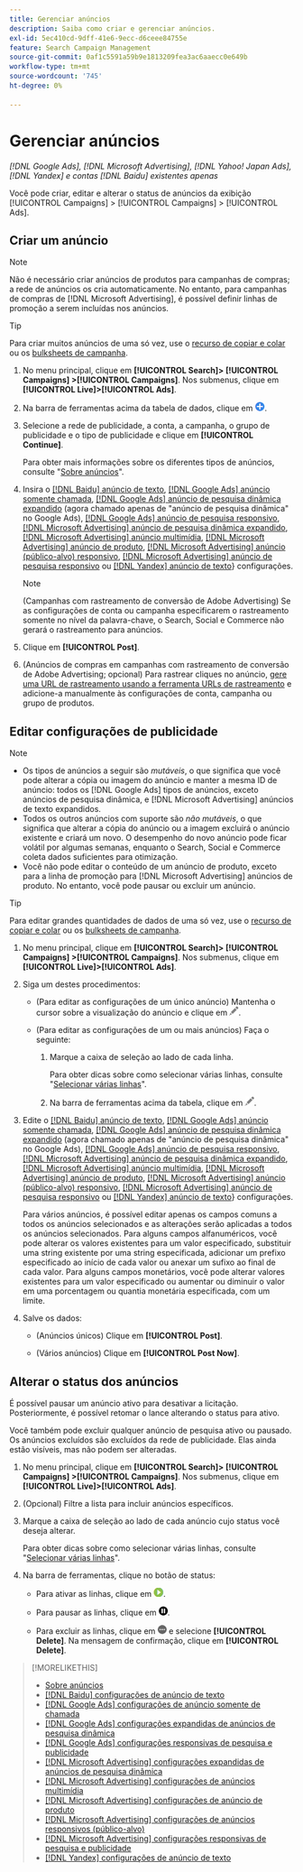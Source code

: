 ```yaml
---
title: Gerenciar anúncios
description: Saiba como criar e gerenciar anúncios.
exl-id: 5ec410cd-9dff-41e6-9ecc-d6ceee84755e
feature: Search Campaign Management
source-git-commit: 0af1c5591a59b9e1813209fea3ac6aaecc0e649b
workflow-type: tm+mt
source-wordcount: '745'
ht-degree: 0%

---
```


# Gerenciar anúncios

*[!DNL Google Ads], [!DNL Microsoft Advertising], [!DNL Yahoo! Japan Ads], [!DNL Yandex] e contas [!DNL Baidu] existentes apenas*

Você pode criar, editar e alterar o status de anúncios da exibição [!UICONTROL Campaigns] > [!UICONTROL Campaigns] > [!UICONTROL Ads].

## Criar um anúncio

>[!NOTE]
>
>Não é necessário criar anúncios de produtos para campanhas de compras; a rede de anúncios os cria automaticamente. No entanto, para campanhas de compras de [!DNL Microsoft Advertising], é possível definir linhas de promoção a serem incluídas nos anúncios.

>[!TIP]
>
>Para criar muitos anúncios de uma só vez, use o [recurso de copiar e colar](/help/search-social-commerce/campaign-management/campaigns/copy-paste.md) ou os [bulksheets de campanha](/help/search-social-commerce/campaign-management/bulksheets/bulksheet-about.md).

1. No menu principal, clique em **[!UICONTROL Search]> [!UICONTROL Campaigns] >[!UICONTROL Campaigns]**. Nos submenus, clique em **[!UICONTROL Live]>[!UICONTROL Ads]**.

1. Na barra de ferramentas acima da tabela de dados, clique em ![Criar](/help/search-social-commerce/assets/add.png "Criar").

1. Selecione a rede de publicidade, a conta, a campanha, o grupo de publicidade e o tipo de publicidade e clique em **[!UICONTROL Continue]**.

   Para obter mais informações sobre os diferentes tipos de anúncios, consulte &quot;[Sobre anúncios](ad-about.md)&quot;.

1. Insira o [[!DNL Baidu] anúncio de texto](ad-settings-baidu-text.md), [[!DNL Google Ads] anúncio somente chamada](ad-settings-google-call.md), [[!DNL Google Ads] anúncio de pesquisa dinâmica expandido](ad-settings-google-dsa.md) (agora chamado apenas de &quot;anúncio de pesquisa dinâmica&quot; no Google Ads), [[!DNL Google Ads] anúncio de pesquisa responsivo](ad-settings-google-rsa.md), [[!DNL Microsoft Advertising] anúncio de pesquisa dinâmica expandido](ad-settings-microsoft-dsa.md), [[!DNL Microsoft Advertising] anúncio multimídia](ad-settings-microsoft-multimedia.md), [[!DNL Microsoft Advertising] anúncio de produto](ad-settings-microsoft-product.md), [[!DNL Microsoft Advertising] anúncio (público-alvo) responsivo](ad-settings-microsoft-responsive.md), [[!DNL Microsoft Advertising] anúncio de pesquisa responsivo](ad-settings-microsoft-rsa.md) ou [[!DNL Yandex] anúncio de texto](ad-settings-yandex-text.md)&rbrace; configurações.

   >[!NOTE]
   >
   >(Campanhas com rastreamento de conversão de Adobe Advertising) Se as configurações de conta ou campanha especificarem o rastreamento somente no nível da palavra-chave, o Search, Social e Commerce não gerará o rastreamento para anúncios.

1. Clique em **[!UICONTROL Post]**.

1. (Anúncios de compras em campanhas com rastreamento de conversão de Adobe Advertising; opcional) Para rastrear cliques no anúncio, [gere uma URL de rastreamento usando a ferramenta URLs de rastreamento](/help/search-social-commerce/tools/click-tracking-url-generate.md) e adicione-a manualmente às configurações de conta, campanha ou grupo de produtos.

## Editar configurações de publicidade

>[!NOTE]
>
>* Os tipos de anúncios a seguir são *mutáveis*, o que significa que você pode alterar a cópia ou imagem do anúncio e manter a mesma ID de anúncio: todos os [!DNL Google Ads] tipos de anúncios, exceto anúncios de pesquisa dinâmica, e [!DNL Microsoft Advertising] anúncios de texto expandidos.
>* Todos os outros anúncios com suporte são *não mutáveis*, o que significa que alterar a cópia do anúncio ou a imagem excluirá o anúncio existente e criará um novo. O desempenho do novo anúncio pode ficar volátil por algumas semanas, enquanto o Search, Social e Commerce coleta dados suficientes para otimização.
>* Você não pode editar o conteúdo de um anúncio de produto, exceto para a linha de promoção para [!DNL Microsoft Advertising] anúncios de produto. No entanto, você pode pausar ou excluir um anúncio.

>[!TIP]
>
>Para editar grandes quantidades de dados de uma só vez, use o [recurso de copiar e colar](/help/search-social-commerce/campaign-management/campaigns/copy-paste.md) ou os [bulksheets de campanha](/help/search-social-commerce/campaign-management/bulksheets/bulksheet-about.md).

1. No menu principal, clique em **[!UICONTROL Search]> [!UICONTROL Campaigns] >[!UICONTROL Campaigns]**. Nos submenus, clique em **[!UICONTROL Live]>[!UICONTROL Ads]**.

1. Siga um destes procedimentos:

   * (Para editar as configurações de um único anúncio) Mantenha o cursor sobre a visualização do anúncio e clique em ![Editar](/help/search-social-commerce/assets/edit.png "Editar").

   * (Para editar as configurações de um ou mais anúncios) Faça o seguinte:

      1. Marque a caixa de seleção ao lado de cada linha.

         Para obter dicas sobre como selecionar várias linhas, consulte &quot;[Selecionar várias linhas](/help/search-social-commerce/common-tasks/navigation-editing-selection/multiple-rows-select.md)&quot;.

      1. Na barra de ferramentas acima da tabela, clique em ![Editar](/help/search-social-commerce/assets/edit.png "Editar").

1. Edite o [[!DNL Baidu] anúncio de texto](ad-settings-baidu-text.md), [[!DNL Google Ads] anúncio somente chamada](ad-settings-google-call.md), [[!DNL Google Ads] anúncio de pesquisa dinâmica expandido](ad-settings-google-dsa.md) (agora chamado apenas de &quot;anúncio de pesquisa dinâmica&quot; no Google Ads), [[!DNL Google Ads] anúncio de pesquisa responsivo](ad-settings-google-rsa.md), [[!DNL Microsoft Advertising] anúncio de pesquisa dinâmica expandido](ad-settings-microsoft-dsa.md), [[!DNL Microsoft Advertising] anúncio multimídia](ad-settings-microsoft-multimedia.md), [[!DNL Microsoft Advertising] anúncio de produto](ad-settings-microsoft-product.md), [[!DNL Microsoft Advertising] anúncio (público-alvo) responsivo](ad-settings-microsoft-responsive.md), [[!DNL Microsoft Advertising] anúncio de pesquisa responsivo](ad-settings-microsoft-rsa.md) ou [[!DNL Yandex] anúncio de texto](ad-settings-yandex-text.md)&rbrace; configurações.

   Para vários anúncios, é possível editar apenas os campos comuns a todos os anúncios selecionados e as alterações serão aplicadas a todos os anúncios selecionados. Para alguns campos alfanuméricos, você pode alterar os valores existentes para um valor especificado, substituir uma string existente por uma string especificada, adicionar um prefixo especificado ao início de cada valor ou anexar um sufixo ao final de cada valor. Para alguns campos monetários, você pode alterar valores existentes para um valor especificado ou aumentar ou diminuir o valor em uma porcentagem ou quantia monetária especificada, com um limite.

1. Salve os dados:

   * (Anúncios únicos) Clique em **[!UICONTROL Post]**.

   * (Vários anúncios) Clique em **[!UICONTROL Post Now]**.

## Alterar o status dos anúncios

É possível pausar um anúncio ativo para desativar a licitação. Posteriormente, é possível retomar o lance alterando o status para ativo.

Você também pode excluir qualquer anúncio de pesquisa ativo ou pausado. Os anúncios excluídos são excluídos da rede de publicidade. Elas ainda estão visíveis, mas não podem ser alteradas.

1. No menu principal, clique em **[!UICONTROL Search]> [!UICONTROL Campaigns] >[!UICONTROL Campaigns]**. Nos submenus, clique em **[!UICONTROL Live]>[!UICONTROL Ads]**.

1. (Opcional) Filtre a lista para incluir anúncios específicos.

1. Marque a caixa de seleção ao lado de cada anúncio cujo status você deseja alterar.

   Para obter dicas sobre como selecionar várias linhas, consulte &quot;[Selecionar várias linhas](/help/search-social-commerce/common-tasks/navigation-editing-selection/multiple-rows-select.md)&quot;.

1. Na barra de ferramentas, clique no botão de status:

   * Para ativar as linhas, clique em ![Ativar](/help/search-social-commerce/assets/activate.png "Ativar").

   * Para pausar as linhas, clique em ![Pausar](/help/search-social-commerce/assets/pause.png "Pausar").

   * Para excluir as linhas, clique em ![Mais](/help/search-social-commerce/assets/more.png "Mais") e selecione **[!UICONTROL Delete]**. Na mensagem de confirmação, clique em **[!UICONTROL Delete]**.

>[!MORELIKETHIS]
>
>* [Sobre anúncios](ad-about.md)
>* [[!DNL Baidu] configurações de anúncio de texto](ad-settings-baidu-text.md)
>* [[!DNL Google Ads] configurações de anúncio somente de chamada](ad-settings-google-call.md)
>* [[!DNL Google Ads] configurações expandidas de anúncios de pesquisa dinâmica](ad-settings-google-dsa.md)
>* [[!DNL Google Ads] configurações responsivas de pesquisa e publicidade](ad-settings-google-rsa.md)
>* [[!DNL Microsoft Advertising] configurações expandidas de anúncios de pesquisa dinâmica](ad-settings-microsoft-dsa.md)
>* [[!DNL Microsoft Advertising] configurações de anúncios multimídia](ad-settings-microsoft-multimedia.md)
>* [[!DNL Microsoft Advertising] configurações de anúncio de produto](ad-settings-microsoft-product.md)
>* [[!DNL Microsoft Advertising] configurações de anúncios responsivos (público-alvo)](ad-settings-microsoft-responsive.md)
>* [[!DNL Microsoft Advertising] configurações responsivas de pesquisa e publicidade](ad-settings-microsoft-rsa.md)
>* [[!DNL Yandex] configurações de anúncio de texto](ad-settings-yandex-text.md)
